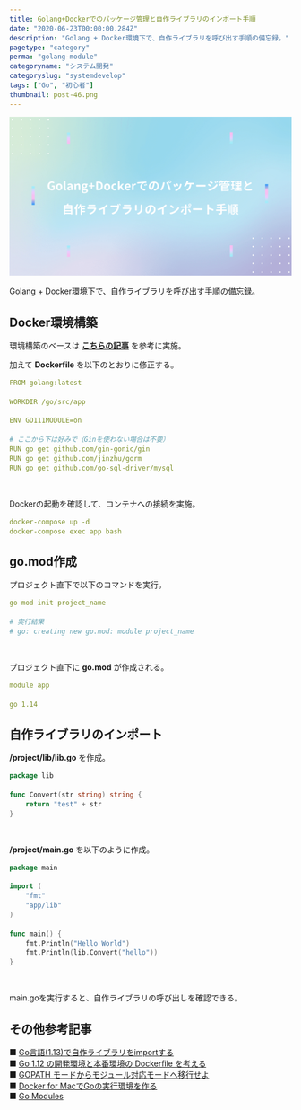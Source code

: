 ```yaml
---
title: Golang+Dockerでのパッケージ管理と自作ライブラリのインポート手順
date: "2020-06-23T00:00:00.284Z"
description: "Golang + Docker環境下で、自作ライブラリを呼び出す手順の備忘録。"
pagetype: "category"
perma: "golang-module"
categoryname: "システム開発"
categoryslug: "systemdevelop"
tags: ["Go", "初心者"]
thumbnail: post-46.png
---
```


![](./post-46.png)

Golang + Docker環境下で、自作ライブラリを呼び出す手順の備忘録。

## Docker環境構築

環境構築のベースは **[こちらの記事](/post-44/)** を参考に実施。

加えて **Dockerfile** を以下のとおりに修正する。

```yml
FROM golang:latest

WORKDIR /go/src/app

ENV GO111MODULE=on

# ここから下は好みで（Ginを使わない場合は不要）
RUN go get github.com/gin-gonic/gin
RUN go get github.com/jinzhu/gorm
RUN go get github.com/go-sql-driver/mysql
```
<br/>

Dockerの起動を確認して、コンテナへの接続を実施。

```yml
docker-compose up -d
docker-compose exec app bash
```

## go.mod作成

プロジェクト直下で以下のコマンドを実行。

```yml
go mod init project_name

# 実行結果
# go: creating new go.mod: module project_name
```
<br/>

プロジェクト直下に **go.mod** が作成される。

```yml
module app

go 1.14
```

## 自作ライブラリのインポート

**/project/lib/lib.go** を作成。

```go
package lib

func Convert(str string) string {
	return "test" + str
}
```
<br/>

**/project/main.go** を以下のように作成。

```go
package main

import (
	"fmt"
	"app/lib"
)

func main() {
	fmt.Println("Hello World")
	fmt.Println(lib.Convert("hello"))
}
```
<br/>

main.goを実行すると、自作ライブラリの呼び出しを確認できる。

## その他参考記事
■ [Go言語(1.13)で自作ライブラリをimportする](https://qiita.com/taku-yamamoto22/items/4d6f9ff8451a0b86997b)  
■ [Go 1.12 の開発環境と本番環境の Dockerfile を考える](https://qiita.com/takasp/items/c6288d4836e79801bb19)  
■ [GOPATH モードからモジュール対応モードへ移行せよ](https://qiita.com/spiegel-im-spiegel/items/5cb1587cb55d6f6a34d7)  
■ [Docker for MacでGoの実行環境を作る](https://qiita.com/masakurapa/items/fa867451053e41b69126)  
■ [Go Modules](https://qiita.com/propella/items/e49bccc88f3cc2407745)  